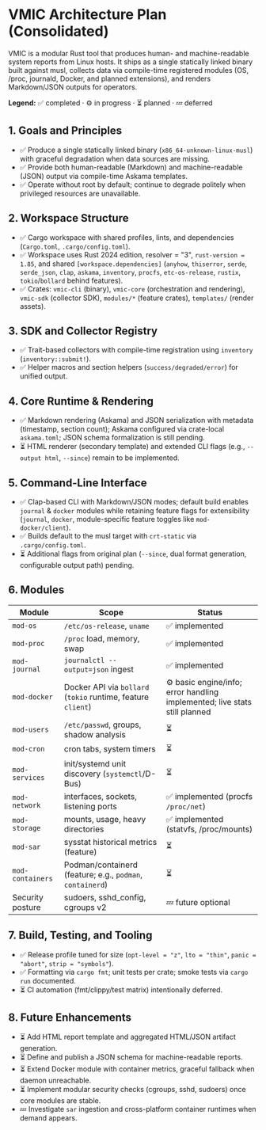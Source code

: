 # VMIC Architecture Plan (Consolidated)

VMIC is a modular Rust tool that produces human- and machine-readable system reports from Linux hosts. It ships as a single statically linked binary built against musl, collects data via compile-time registered modules (OS, /proc, journald, Docker, and planned extensions), and renders Markdown/JSON outputs for operators.

**Legend:** ✅ completed · ⚙️ in progress · ⏳ planned · 💤 deferred

## 1. Goals and Principles
- ✅ Produce a single statically linked binary (`x86_64-unknown-linux-musl`) with graceful degradation when data sources are missing.
- ✅ Provide both human-readable (Markdown) and machine-readable (JSON) output via compile-time Askama templates.
- ✅ Operate without root by default; continue to degrade politely when privileged resources are unavailable.

## 2. Workspace Structure
- ✅ Cargo workspace with shared profiles, lints, and dependencies (`Cargo.toml`, `.cargo/config.toml`).
- ✅ Workspace uses Rust 2024 edition, resolver = "3", `rust-version = 1.85`, and shared `[workspace.dependencies]` (`anyhow`, `thiserror`, `serde`, `serde_json`, `clap`, `askama`, `inventory`, `procfs`, `etc-os-release`, `rustix`, `tokio`/`bollard` behind features).
- ✅ Crates: `vmic-cli` (binary), `vmic-core` (orchestration and rendering), `vmic-sdk` (collector SDK), `modules/*` (feature crates), `templates/` (render assets).

## 3. SDK and Collector Registry
- ✅ Trait-based collectors with compile-time registration using `inventory` (`inventory::submit!`).
- ✅ Helper macros and section helpers (`success/degraded/error`) for unified output.

## 4. Core Runtime & Rendering
- ✅ Markdown rendering (Askama) and JSON serialization with metadata (timestamp, section count); Askama configured via crate-local `askama.toml`; JSON schema formalization is still pending.
- ⏳ HTML renderer (secondary template) and extended CLI flags (e.g., `--output html`, `--since`) remain to be implemented.

## 5. Command-Line Interface
- ✅ Clap-based CLI with Markdown/JSON modes; default build enables `journal` & `docker` modules while retaining feature flags for extensibility (`journal`, `docker`, module-specific feature toggles like `mod-docker/client`).
- ✅ Builds default to the musl target with `crt-static` via `.cargo/config.toml`.
- ⏳ Additional flags from original plan (`--since`, dual format generation, configurable output path) pending.

## 6. Modules
| Module | Scope | Status |
| --- | --- | --- |
| `mod-os` | `/etc/os-release`, `uname` | ✅ implemented |
| `mod-proc` | `/proc` load, memory, swap | ✅ implemented |
| `mod-journal` | `journalctl --output=json` ingest | ✅ implemented |
| `mod-docker` | Docker API via `bollard` (`tokio` runtime, feature `client`) | ⚙️ basic engine/info; error handling implemented; live stats still planned |
| `mod-users` | `/etc/passwd`, groups, shadow analysis | ⏳ |
| `mod-cron` | cron tabs, system timers | ⏳ |
| `mod-services` | init/systemd unit discovery (`systemctl`/D-Bus) | ⏳ |
| `mod-network` | interfaces, sockets, listening ports | ✅ implemented (procfs `/proc/net`) |
| `mod-storage` | mounts, usage, heavy directories | ✅ implemented (statvfs, /proc/mounts) |
| `mod-sar` | sysstat historical metrics (feature) | ⏳ |
| `mod-containers` | Podman/containerd (feature; e.g., `podman`, `containerd`) | ⏳ |
| Security posture | sudoers, sshd_config, cgroups v2 | 💤 future optional |

## 7. Build, Testing, and Tooling
- ✅ Release profile tuned for size (`opt-level = "z"`, `lto = "thin"`, `panic = "abort"`, `strip = "symbols"`).
- ✅ Formatting via `cargo fmt`; unit tests per crate; smoke tests via `cargo run` documented.
- ⏳ CI automation (fmt/clippy/test matrix) intentionally deferred.

## 8. Future Enhancements
- ⏳ Add HTML report template and aggregated HTML/JSON artifact generation.
- ⏳ Define and publish a JSON schema for machine-readable reports.
- ⏳ Extend Docker module with container metrics, graceful fallback when daemon unreachable.
- ⏳ Implement modular security checks (cgroups, sshd, sudoers) once core modules are stable.
- 💤 Investigate `sar` ingestion and cross-platform container runtimes when demand appears.

